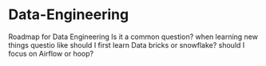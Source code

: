 # Data-Engineering
Roadmap for Data Engineering
Is it a common question? when learning new things questio like should I first learn Data bricks or snowflake? should I focus on Airflow or hoop? 
